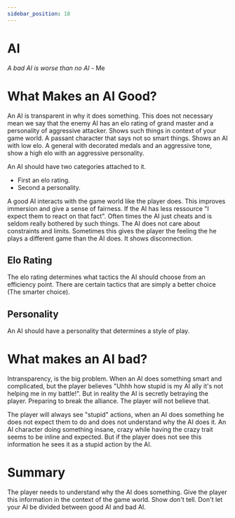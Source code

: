 ```yaml
---
sidebar_position: 18
---
```


# AI

_A bad AI is worse than no AI_ - Me

# What Makes an AI Good?

An AI is transparent in why it does something. This does not necessary mean we say that the enemy AI has an elo rating of grand master and a personality of aggressive attacker. Shows such things in context of your game world. A passant character that says not so smart things. Shows an AI with low elo. A general with decorated medals and an aggressive tone, show a high elo with an aggressive personality. 

An AI should have two categories attached to it.

-   First an elo rating.
-   Second a personality.

A good AI interacts with the game world like the player does. This improves immersion and give a sense of fairness. If the AI has less ressource "I expect them to react on that fact". Often times the AI just cheats and is seldom really bothered by such things. The AI does not care about constraints and limits. Sometimes this gives the player the feeling the he plays a different game than the AI does. It shows disconnection.

## Elo Rating

The elo rating determines what tactics the AI should choose from an efficiency point. There are certain tactics that are simply a better choice (The smarter choice).

## Personality

An AI should have a personality that determines a style of play.

# What makes an AI bad?

Intransparency, is the big problem. When an AI does something smart and complicated, but the player believes "Uhhh how stupid is my AI ally it's not helping me in my battle!". But in reality the AI is secretly betraying the player. Preparing to break the alliance. The player will not believe that.

The player will always see "stupid" actions, when an AI does something he does not expect them to do and does not understand why the AI does it. An AI character doing something insane, crazy while having the crazy trait seems to be inline and expected. But if the player does not see this information he sees it as a stupid action by the AI.

# Summary

The player needs to understand why the AI does something. Give the player this information in the context of the game world. Show don't tell. Don't let your AI be divided between good AI and bad AI.
